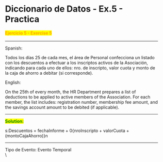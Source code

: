 # Diccionario de Datos - Ex.5 - Practica

#### <mark style="color:orange;">Ejercicio 5 - Exercise 5</mark>

***

Spanish:

Todos los días 25 de cada mes, el área de Personal confecciona un listado con los descuentos a efectuar a los inscriptos activos de la Asociación, indicando para cada uno de ellos: nro. de inscripto, valor cuota y monto de la caja de ahorro a debitar (si corresponde).

English:

On the 25th of every month, the HR Department prepares a list of deductions to be applied to active members of the Association. For each member, the list includes: registration number, membership fee amount, and the savings account amount to be debited (if applicable).

***

<mark style="color:green;">**Solution:**</mark>&#x20;

s:Descuentos = fechaInforme + 0{nroInscripto + valorCuota + (montoCajaAhorro)}n

***

Tipo de Evento: Evento Temporal\
\
